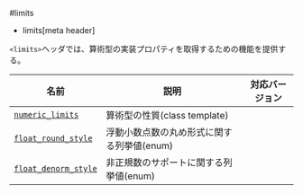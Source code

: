 #limits
* limits[meta header]


`<limits>`ヘッダでは、算術型の実装プロパティを取得するための機能を提供する。

| 名前 | 説明 | 対応バージョン |
|--------------------------------------------------------|------------------------------|-------|
| [`numeric_limits`](limits/numeric_limits.md)         | 算術型の性質(class template) | |
| [`float_round_style`](limits/float_round_style.md)   | 浮動小数点数の丸め形式に関する列挙値(enum) | |
| [`float_denorm_style`](limits/float_denorm_style.md) | 非正規数のサポートに関する列挙値(enum) | |

